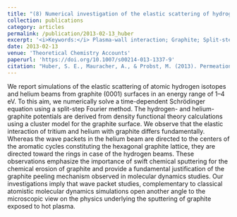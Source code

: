 ```yaml
---
title: "(8) Numerical investigation of the elastic scattering of hydrogen (isotopes) and helium at graphite (0001) surfaces at beam energies of 1 to 4 eV using a split-step Fourier method"
collection: publications
category: articles
permalink: /publication/2013-02-13_huber
excerpt: '<i>Keywords:</i> Plasma-wall interaction; Graphite; Split-step Fourier method; Simulation'
date: 2013-02-13
venue: 'Theoretical Chemistry Accounts'
paperurl: 'https://doi.org/10.1007/s00214-013-1337-9'
citation: "Huber, S. E., Mauracher, A., & Probst, M. (2013). Permeation of low-Z atoms through carbon sheets: Density functional theory study on energy barriers and deformation effects. <i>Theoretical Chemistry Accounts, 132</i>, 1337."
---
```


We report simulations of the elastic scattering of atomic hydrogen isotopes and helium beams from graphite (0001) surfaces in an energy range of 1–4 eV. To this aim, we numerically solve a time-dependent Schrödinger equation using a split-step Fourier method. The hydrogen- and helium-graphite potentials are derived from density functional theory calculations using a cluster model for the graphite surface. We observe that the elastic interaction of tritium and helium with graphite differs fundamentally. Whereas the wave packets in the helium beam are directed to the centers of the aromatic cycles constituting the hexagonal graphite lattice, they are directed toward the rings in case of the hydrogen beams. These observations emphasize the importance of swift chemical sputtering for the chemical erosion of graphite and provide a fundamental justification of the graphite peeling mechanism observed in molecular dynamics studies. Our investigations imply that wave packet studies, complementary to classical atomistic molecular dynamics simulations open another angle to the microscopic view on the physics underlying the sputtering of graphite exposed to hot plasma.